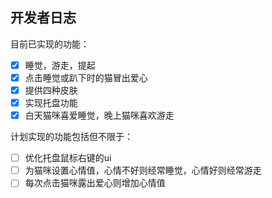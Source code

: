 ## 开发者日志

目前已实现的功能：
 - [x] 睡觉，游走，提起
 - [x] 点击睡觉或趴下时的猫冒出爱心
 - [x] 提供四种皮肤
 - [x] 实现托盘功能
 - [x] 白天猫咪喜爱睡觉，晚上猫咪喜欢游走

计划实现的功能包括但不限于：
 - [ ] 优化托盘鼠标右键的ui
 - [ ] 为猫咪设置心情值，心情不好则经常睡觉，心情好则经常游走
 - [ ] 每次点击猫咪露出爱心则增加心情值